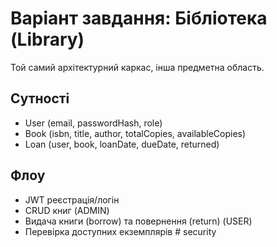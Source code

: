 # Варіант завдання: Бібліотека (Library)

Той самий архітектурний каркас, інша предметна область.

## Сутності
- User (email, passwordHash, role)
- Book (isbn, title, author, totalCopies, availableCopies)
- Loan (user, book, loanDate, dueDate, returned)

## Флоу
- JWT реєстрація/логін
- CRUD книг (ADMIN)
- Видача книги (borrow) та повернення (return) (USER)
- Перевірка доступних екземплярів
#   s e c u r i t y  
 